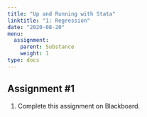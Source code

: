 ```yaml
---
title: "Up and Running with Stata"
linktitle: "1: Regression"
date: "2020-08-20"
menu:
  assignment:
    parent: Substance
    weight: 1
type: docs
---
```



## Assignment #1

1. Complete this assignment on Blackboard. 